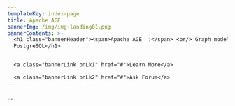```yaml
---
templateKey: index-page
title: Apache AGE
bannerImg: /img/img-landing01.png
bannerContents: >-
  <h1 class="bannerHeader"><span>Apache AGE  :</span> <br/> Graph model on
  PostgreSQL</h1>


  <a class="bannerLink bnLk1" href="#">Learn More</a>

  <a class="bannerLink bnLk2" href="#">Ask Forum</a>
---
```

...